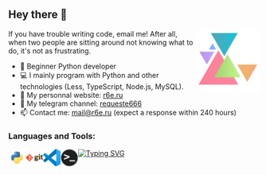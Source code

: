 <!--- Hello Developers 
<p align="center" dir="auto">
 <a target="_blank" rel="noopener noreferrer" href="assets/github-snake.svg"><img width="600" src="assets/github-snake.svg" alt="snake" style="max-width: 100%;"></a>
</p>
--->
## Hey there 👋

<img width="25%" align="right" alt="Gauthier" src="assets\21312312312321.png" />

If you have trouble writing code, email me! After all, when two people are sitting around not knowing what to do, it's not as frustrating.

- 📖 Beginner Python developer
- 💻 I mainly program with Python and other technologies (Less, TypeScript, Node.js, MySQL).
- 🔗 My personnal website: [r6e.ru](https://r6e.ru/)
- 🔗 My telegram channel: [requeste666](https://t.me/requeste666)
- 📫 Contact me: [mail@r6e.ru](mailto:mail@r6e.ru) (expect a response within 240 hours)
### Languages and Tools: 


<img align="left" alt="Python" width="35px" src="https://raw.githubusercontent.com/github/explore/80688e429a7d4ef2fca1e82350fe8e3517d3494d/topics/python/python.png" />
<img align="left" alt="Git" width="35px" src="https://raw.githubusercontent.com/github/explore/80688e429a7d4ef2fca1e82350fe8e3517d3494d/topics/git/git.png" />
<img align="left" alt="Visual Studio Code" width="35px" src="https://raw.githubusercontent.com/github/explore/80688e429a7d4ef2fca1e82350fe8e3517d3494d/topics/visual-studio-code/visual-studio-code.png" />
<img align="left" alt="Terminal" width="35px" src="https://raw.githubusercontent.com/github/explore/80688e429a7d4ef2fca1e82350fe8e3517d3494d/topics/terminal/terminal.png" />

<a href="https://git.io/typing-svg"><img src="https://readme-typing-svg.demolab.com?font=Fira+Code&pause=1000&random=false&width=435&lines=Python+developer+of+discord+bots;Essence+-+discord.gg%2FTEduvvsxAN" alt="Typing SVG" /></a>

<!--- HASH: 2984001637871 --->
<!--- HASH: 9859114619736 --->
<!--- HASH: 4888932851724 --->
<!--- HASH: 5783379983160 --->
<!--- HASH: 5099774236026 --->
<!--- HASH: 2741032841412 --->
<!--- HASH: 2279066815565 --->
<!--- HASH: 205994472320 --->
<!--- HASH: 4954582615017 --->
<!--- HASH: 8929877005710 --->
<!--- HASH: 3414246393549 --->
<!--- HASH: 3536146071236 --->
<!--- HASH: 2145097493652 --->
<!--- HASH: 9670283025810 --->
<!--- HASH: 9405778556627 --->
<!--- HASH: 9569747707546 --->
<!--- HASH: 5845424145482 --->
<!--- HASH: 3350479501326 --->
<!--- HASH: 5092690697131 --->
<!--- HASH: 8509548128165 --->
<!--- HASH: 8318875728344 --->
<!--- HASH: 6445471433920 --->
<!--- HASH: 3030690255793 --->
<!--- HASH: 8410824645283 --->
<!--- HASH: 8026398810391 --->
<!--- HASH: 4244858444905 --->
<!--- HASH: 2155826902654 --->
<!--- HASH: 5765453548407 --->
<!--- HASH: 6816727689414 --->
<!--- HASH: 2023546610297 --->
<!--- HASH: 4385613378060 --->
<!--- HASH: 9869183514204 --->
<!--- HASH: 6077789357426 --->